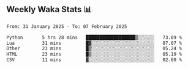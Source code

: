 ## Weekly Waka Stats 📊
<!--START_SECTION:waka-->

```txt
From: 31 January 2025 - To: 07 February 2025

Python       5 hrs 28 mins   ██████████████████▒░░░░░░   73.09 %
Lua          31 mins         █▓░░░░░░░░░░░░░░░░░░░░░░░   07.07 %
Other        23 mins         █▒░░░░░░░░░░░░░░░░░░░░░░░   05.24 %
HTML         23 mins         █▒░░░░░░░░░░░░░░░░░░░░░░░   05.19 %
CSV          11 mins         ▓░░░░░░░░░░░░░░░░░░░░░░░░   02.60 %
```

<!--END_SECTION:waka-->

<!--

Here are some ideas to get you started:

- 🔭 I’m currently working on (way to add branches committed on)
- 🌱 I’m currently learning Web Frameworks and Machine Learning! (Lisp, JS (react & angular), Python, and __)
- 💬 Ask me about ...
- 📫 How to reach me: 
- 😄 Pronouns: He/Him/His
- ⚡ Fun fact: ...

that-recsys-lab
-->
